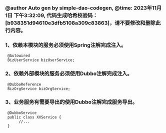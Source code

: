 ### @author Auto gen by simple-dao-codegen, @time: 2023年11月1日 下午3:32:09, 代码生成哈希校验码：[b938351d94610e3dfb5108a309c83863]，请不要修改和删除此行内容。

### 1、依赖本模块的服务必须使用Spring注解完成注入。
     @Autowired
     BizUserService bizUserService;

   
### 2、依赖外部模块的服务必须使用Dubbo注解完成注入。
     @DubboReference
     BizOrgService bizOrgService;     

### 3、业务服务有需要导出的使用Dubbo注解完成服务导出。
     @DubboService
     public class XXService {
          //... 
     }     
